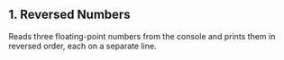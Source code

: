 ## 1. Reversed Numbers  
Reads three floating-point numbers from the console and prints them in reversed order, each on a separate line.

